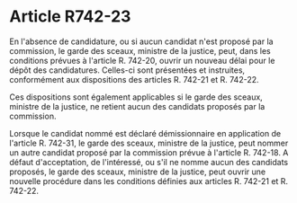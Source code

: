 # Article R742-23

En l'absence de candidature, ou si aucun candidat n'est proposé par la commission, le garde des sceaux, ministre de la justice, peut, dans les conditions prévues à l'article R. 742-20, ouvrir un nouveau délai pour le dépôt des candidatures. Celles-ci sont présentées et instruites, conformément aux dispositions des articles R. 742-21 et R. 742-22.

Ces dispositions sont également applicables si le garde des sceaux, ministre de la justice, ne retient aucun des candidats proposés par la commission.

Lorsque le candidat nommé est déclaré démissionnaire en application de l'article R. 742-31, le garde des sceaux, ministre de la justice, peut nommer un autre candidat proposé par la commission prévue à l'article R. 742-18. A défaut d'acceptation, de l'intéressé, ou s'il ne nomme aucun des candidats proposés, le garde des sceaux, ministre de la justice, peut ouvrir une nouvelle procédure dans les conditions définies aux articles R. 742-21 et R. 742-22.
